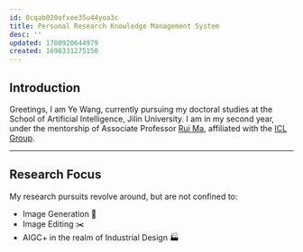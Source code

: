 ```yaml
---
id: 0cqab020ofxee35u44yoa3c
title: Personal Research Knowledge Management System
desc: ''
updated: 1700920644979
created: 1698331275150
---
```





## Introduction
Greetings, I am Ye Wang, currently pursuing my doctoral studies at the School of Artificial Intelligence, Jilin University. I am in my second year, under the mentorship of Associate Professor [Rui Ma](https://ruim-jlu.github.io/), affiliated with the [ICL Group](https://ruim-jlu.github.io/team/).

---

## Research Focus
My research pursuits revolve around, but are not confined to:
- Image Generation 🌄
- Image Editing ✂️
- AIGC+ in the realm of Industrial Design 🏭




<!-- 
## Publications
<!DOCTYPE html>
<html lang="en">
<head>
  <meta charset="UTF-8">
  <title>Publications</title>
  <style>
    /* CSS样式 */
    body {
      font-family: Arial, sans-serif;
      line-height: 1.6;
    }
    .publication {
      display: flex;
      align-items: center;
      margin-bottom: 20px;
    }
    .publication img {
      width: 350px; /* 调整图片宽度 */
      margin-right: 20px;
    }
    .publication .title {
      font-weight: bold;
    }
  </style>
</head>
<body>

  <div class="publication">
    <img src="assets/images/5385ba9106a71dbaaf8982ebfa187a101f4e32b31156573a1d72dd2f055527d8.png" alt="Paper 1 Image">
    <div>
      <p class="title"><a href="link_to_paper1">Paper 1 Title</a></p>
      <p>Authors: Your Name</p>
      <p>Conference / Journal: Conference Name</p>
      <p>Year: 2023</p>
    </div>
  </div>

  <div class="publication">
    <img src="image_link_2" alt="Paper 2 Image">
    <div>
      <p class="title"><a href="link_to_paper2">Paper 2 Title</a></p>
      <p>Authors: Your Name</p>
      <p>Conference / Journal: Journal Name</p>
      <p>Year: 2022</p>
    </div>
  </div>

  <div class="publication">
    <img src="image_link_3" alt="Paper 3 Image">
    <div>
      <p class="title"><a href="link_to_paper3">Paper 3 Title</a></p>
      <p>Authors: Your Name</p>
      <p>Conference / Journal: Conference Name</p>
      <p>Year: 2021</p>
    </div>
  </div>
</body>
</html> -->
